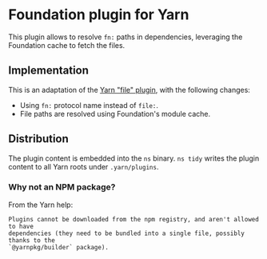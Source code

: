# Foundation plugin for Yarn

This plugin allows to resolve `fn:` paths in dependencies, leveraging the Foundation cache to fetch
the files.

## Implementation

This is an adaptation of the
[Yarn "file" plugin](https://github.com/yarnpkg/berry/tree/%40yarnpkg/cli/3.2.0/packages/plugin-file),
with the following changes:

- Using `fn:` protocol name instead of `file:`.
- File paths are resolved using Foundation's module cache.

## Distribution

The plugin content is embedded into the `ns` binary. `ns tidy` writes the plugin content to all Yarn
roots under `.yarn/plugins`.

### Why not an NPM package?

From the Yarn help:

```
Plugins cannot be downloaded from the npm registry, and aren't allowed to have
dependencies (they need to be bundled into a single file, possibly thanks to the
`@yarnpkg/builder` package).
```
